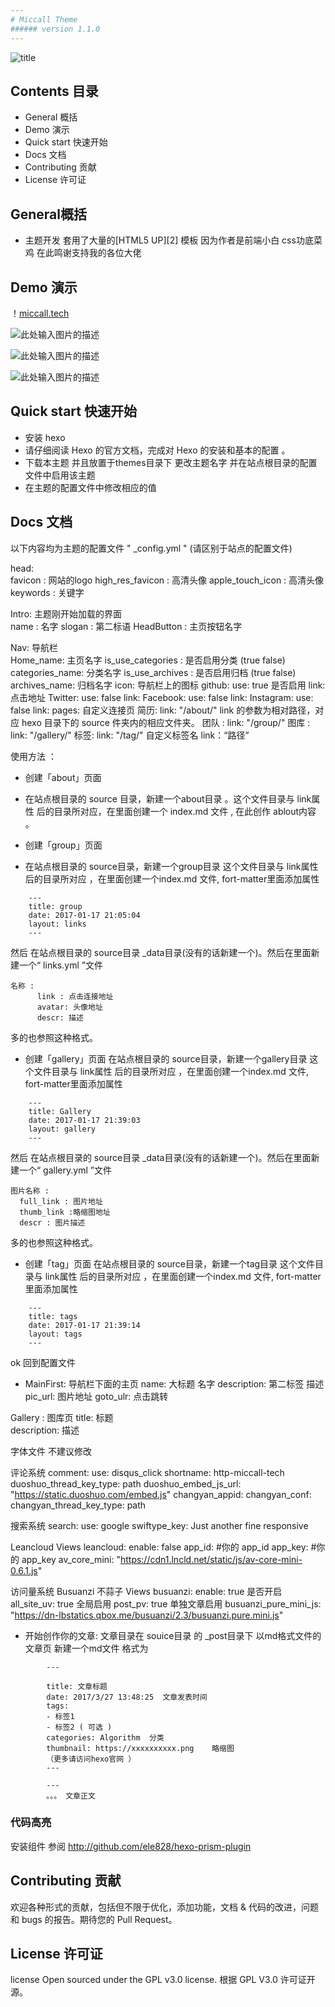```yaml
---
# Miccall Theme
###### version 1.1.0
---
```

![title](http://onh0umlhz.bkt.clouddn.com/0524themetitle.PNG)
## Contents 目录

- General 概括
- Demo 演示
- Quick start 快速开始
- Docs 文档
- Contributing 贡献
- License 许可证

## General概括

- 主题开发 套用了大量的[HTML5 UP][2] 模板 因为作者是前端小白 css功底菜鸡
在此鸣谢支持我的各位大佬

## Demo 演示
！[miccall.tech](http://miccall.tech)

![此处输入图片的描述](http://onh0umlhz.bkt.clouddn.com/0524theme002.PNG)

![此处输入图片的描述](http://onh0umlhz.bkt.clouddn.com/0524theme003.PNG)

![此处输入图片的描述](http://onh0umlhz.bkt.clouddn.com/0524theme004.PNG)

## Quick start 快速开始
- 安装 hexo
- 请仔细阅读 Hexo 的官方文档，完成对 Hexo 的安装和基本的配置 。
- 下载本主题 并且放置于themes目录下 更改主题名字 并在站点根目录的配置文件中启用该主题
- 在主题的配置文件中修改相应的值

## Docs 文档
以下内容均为主题的配置文件 " _config.yml " (请区别于站点的配置文件)

head:      
  favicon : 网站的logo
  high_res_favicon : 高清头像
  apple_touch_icon :   高清头像
  keywords : 关键字

 Intro: 主题刚开始加载的界面   
  name  :  名字
  slogan  :  第二标语
  HeadButton  :  主页按钮名字

 Nav: 导航栏  
  Home_name: 主页名字
  is_use_categories : 是否启用分类  (true false)
  categories_name: 分类名字
  is_use_archives : 是否启用归档  (true false)
  archives_name: 归档名字
  icon:  导航栏上的图标
     github:
      use: true   是否启用
      link: 点击地址
      Twitter:
            use: false
          link:
    Facebook:
    use: false
      link:
      Instagram:
       use: false
       link:
   pages:  自定义连接页
      简历:
        link: "/about/"  link 的参数为相对路径，对应 hexo 目录下的 source 件夹内的相应文件夹。
     团队 :
        link: "/group/"
  图库 :
         link: "/gallery/"
    标签:
      link: "/tag/"
            自定义标签名
            link：“路径”

使用方法 ：

- 创建「about」页面
- 在站点根目录的 source 目录，新建一个about目录 。这个文件目录与 link属性 后的目录所对应，在里面创建一个 index.md 文件 , 在此创作 ablout内容 。

- 创建「group」页面
- 在站点根目录的 source目录，新建一个group目录 这个文件目录与 link属性 后的目录所对应
    ，在里面创建一个index.md 文件, fort-matter里面添加属性

```
    ---
    title: group
    date: 2017-01-17 21:05:04
    layout: links
    ---
```
然后 在站点根目录的 source目录 _data目录(没有的话新建一个)。然后在里面新建一个“ links.yml ”文件
```
名称 :
      link : 点击连接地址   
      avatar: 头像地址
      descr: 描述
```
多的也参照这种格式。
- 创建「gallery」页面
 在站点根目录的 source目录，新建一个gallery目录 这个文件目录与 link属性 后的目录所对应 ，在里面创建一个index.md 文件, fort-matter里面添加属性

```
    ---
    title: Gallery
    date: 2017-01-17 21:39:03
    layout: gallery
    ---
```
然后 在站点根目录的 source目录 _data目录(没有的话新建一个)。然后在里面新建一个“ gallery.yml ”文件

```
图片名称 :
  full_link : 图片地址
  thumb_link :略缩图地址
  descr : 图片描述

```
多的也参照这种格式。

- 创建「tag」页面
 在站点根目录的 source目录，新建一个tag目录 这个文件目录与 link属性 后的目录所对应
    ，在里面创建一个index.md 文件, fort-matter里面添加属性

```
    ---
    title: tags
    date: 2017-01-17 21:39:14
    layout: tags
    ---

```
ok 回到配置文件

- MainFirst: 导航栏下面的主页
     name: 大标题 名字
    description: 第二标签 描述   
     pic_url: 图片地址
     goto_ulr: 点击跳转


 Gallery :  图库页
     title: 标题  
    description: 描述

字体文件 不建议修改

 评论系统
 comment:
   use: disqus_click
   shortname: http-miccall-tech
  duoshuo_thread_key_type: path
   duoshuo_embed_js_url: "https://static.duoshuo.com/embed.js"
 changyan_appid:
     changyan_conf:
   changyan_thread_key_type: path


搜索系统
  search:
    use: google
    swiftype_key: Just another fine responsive  

Leancloud Views
leancloud:
    enable: false
    app_id: #你的 app_id
    app_key: #你的 app_key
    av_core_mini: "https://cdn1.lncld.net/static/js/av-core-mini-0.6.1.js"

访问量系统
  Busuanzi 不蒜子 Views
  busuanzi:
    enable: true   是否开启
    all_site_uv: true   全局启用 
    post_pv: true   单独文章启用 
    busuanzi_pure_mini_js: "https://dn-lbstatics.qbox.me/busuanzi/2.3/busuanzi.pure.mini.js"


- 开始创作你的文章: 
文章目录在 souice目录 的 _post目录下 以md格式文件的文章页 
新建一个md文件 格式为

```
		---

		title: 文章标题  
		date: 2017/3/27 13:48:25  文章发表时间 
		tags: 
		- 标签1
		- 标签2 ( 可选 )
		categories: Algorithm  分类
		thumbnail: https://xxxxxxxxxx.png    略缩图 
		（更多请访问hexo官网 ）
		---

		---
		。。。 文章正文 

```

### 代码高亮
  
  安装组件 参阅 http://github.com/ele828/hexo-prism-plugin


## Contributing 贡献
 欢迎各种形式的贡献，包括但不限于优化，添加功能，文档 & 代码的改进，问题和 bugs 的报告。期待您的 Pull Request。

## License 许可证
license
Open sourced under the GPL v3.0 license.
根据 GPL V3.0 许可证开源。
